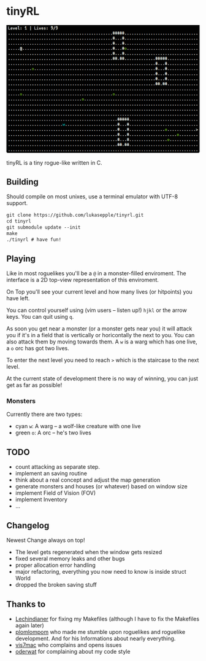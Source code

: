 tinyRL
======

![](./screenshot.png)

tinyRL is a tiny rogue-like written in C.

## Building
Should compile on most unixes, use a terminal emulator with UTF-8 support.

	git clone https://github.com/lukasepple/tinyrl.git
	cd tinyrl
	git submodule update --init
	make
	./tinyrl # have fun!

## Playing
Like in most roguelikes you'll be a `@` in a monster-filled enviroment. The interface is a 2D top-view representation of this enviroment.

On Top you'll see your current level and how many lives (or hitpoints) you have left.

You can control yourself using (vim users – listen up!) `hjkl` or the arrow keys. You can quit using `q`.

As soon you get near a monster (or a monster gets near you) it will attack you if it's in a field that is vertically or horicontally the next to you. You can also attack them by moving towards them. A `w` is a warg which has one live, a `o` orc has got two lives.

To enter the next level you need to reach `>` which is the staircase to the next level.

At the current state of development there is no way of winning, you can just get as far as possible!

### Monsters
Currently there are two types:

* cyan `w`: A warg – a wolf-like creature with one live
* green `o`: A orc – he's two lives

## TODO
* count attacking as separate step.
* implement an saving routine
* think about a real concept and adjust the map generation
* generate monsters and houses (or whatever) based on window size
* implement Field of Vision (FOV)
* implement Inventory
* ...

## Changelog
Newest Change always on top!

* The level gets regenerated when the window gets resized
* fixed several memory leaks and other bugs
* proper allocation error handling
* major refactoring, everything you now need to know is inside struct World
* dropped the broken saving stuff

## Thanks to

* [Lechindianer](https://github.com/Lechindianer) for fixing my Makefiles (although I have to fix the Makefiles again later)
* [plomlompom](https://github.com/plomlompom) who made me stumble upon roguelikes and roguelike development. And for his Informations about nearly everything.
* [vis7mac](https://github.com/vis7mac) who complains and opens issues
* [oderwat](https://github.com/oderwat) for complaining about my code style


